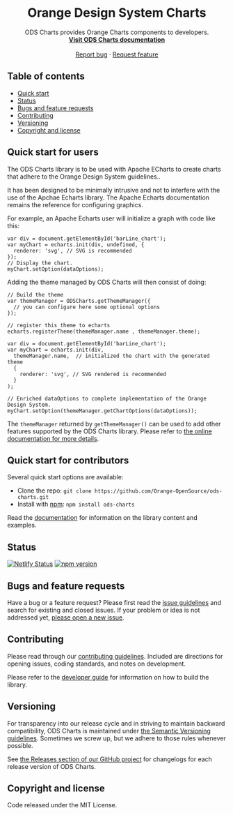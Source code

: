 <h1 align="center">Orange Design System Charts</h1>

<p align="center">
  ODS Charts provides Orange Charts components to developers.
  <br>
  <a href="https://ods-charts.netlify.app/"><strong>Visit ODS Charts documentation</strong></a>
  <br>
  <br>
  <a href="https://github.com/Orange-OpenSource/ods-charts/issues/new?assignees=-&labels=bug&template=bug_report.yml">Report bug</a>
  ·
  <a href="https://github.com/Orange-OpenSource/ods-charts/issues/new?assignees=&labels=feature&template=feature_request.yml">Request feature</a>
</p>

## Table of contents

- [Quick start](#quick-start)
- [Status](#status)
- [Bugs and feature requests](#bugs-and-feature-requests)
- [Contributing](#contributing)
- [Versioning](#versioning)
- [Copyright and license](#copyright-and-license)


## Quick start for users
The ODS Charts library is to be used with Apache ECharts to create charts that adhere to the Orange Design System guidelines..

It has been designed to be minimally intrusive and not to interfere with the use of the Apchae Echarts library. The Apache Echarts documentation remains the reference for configuring graphics.

For example, an Apache Echarts user will initialize a graph with code like this:
```
var div = document.getElementById('barLine_chart');
var myChart = echarts.init(div, undefined, {
  renderer: 'svg', // SVG is recommended
});
// Display the chart.
myChart.setOption(dataOptions);
```

Adding the theme managed by ODS Charts will then consist of doing:
```
// Build the theme
var themeManager = ODSCharts.getThemeManager({
  // you can configure here some optional options
});

// register this theme to echarts
echarts.registerTheme(themeManager.name , themeManager.theme);

var div = document.getElementById('barLine_chart');
var myChart = echarts.init(div, 
  themeManager.name,  // initialized the chart with the generated theme 
  {
    renderer: 'svg', // SVG rendered is recommended
  }
);

// Enriched dataOptions to complete implementation of the Orange Design System.
myChart.setOption(themeManager.getChartOptions(dataOptions));  

```
The `themeManager` returned by `getThemeManager()` can be used to add other features supported by the ODS Charts library. Please refer to [the online documentation for more details](https://ods-charts.netlify.app/). 

## Quick start for contributors

Several quick start options are available:

- Clone the repo: `git clone https://github.com/Orange-OpenSource/ods-charts.git`
- Install with [npm](https://www.npmjs.com/): `npm install ods-charts`

Read the [documentation](https://ods-charts.netlify.app/) for information on the library content and examples.

## Status

[![Netlify Status](https://api.netlify.com/api/v1/badges/3df609fb-4f36-4c09-ba31-284e261f2d8d/deploy-status)](https://app.netlify.com/sites/ods-charts/deploys)
[![npm version](https://img.shields.io/npm/v/ods-charts?logo=npm&logoColor=fff)](https://www.npmjs.com/package/ods-charts)

## Bugs and feature requests

Have a bug or a feature request? Please first read the [issue guidelines](https://github.com/Orange-OpenSource/ods-charts/blob/main/CONTRIBUTING.md#using-the-issue-tracker) and search for existing and closed issues. If your problem or idea is not addressed yet, [please open a new issue](https://github.com/Orange-OpenSource/ods-charts/issues/new/choose).

## Contributing

Please read through our [contributing guidelines](https://github.com/Orange-OpenSource/ods-charts/blob/main/CONTRIBUTING.md). Included are directions for opening issues, coding standards, and notes on development.

Please refer to the [developer guide](https://github.com/Orange-OpenSource/ods-charts/blob/main/DEVELOP.md) for information on how to build the library.

## Versioning

For transparency into our release cycle and in striving to maintain backward compatibility, ODS Charts is maintained under [the Semantic Versioning guidelines](https://semver.org/). Sometimes we screw up, but we adhere to those rules whenever possible.

See [the Releases section of our GitHub project](https://github.com/Orange-OpenSource/ods-charts/releases) for changelogs for each release version of ODS Charts.

## Copyright and license

Code released under the MIT License.
